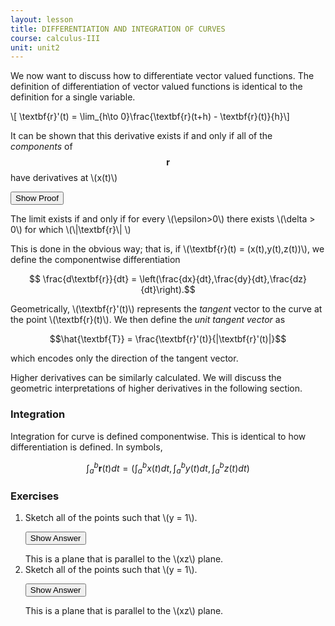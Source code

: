 ```yaml
---
layout: lesson
title: DIFFERENTIATION AND INTEGRATION OF CURVES
course: calculus-III
unit: unit2
---
```


We now want to discuss how to differentiate vector valued functions. The definition of differentiation of vector valued functions is identical to the definition for a single variable. 

\\[ \textbf{r}'(t) = \lim_{h\to 0}\frac{\textbf{r}(t+h) - \textbf{r}(t)}{h}\\]

It can be shown that this derivative exists if and only if all of the *components* of $$\textbf{r}$$ have derivatives at \\(x(t)\\)

<button onclick="myFunction('answer')" class="answerButton">Show Proof</button>

<div  id="answer" class="answer">
The limit exists if and only if for every \(\epsilon>0\) there exists \(\delta > 0\) for which \(\|\textbf{r}\| \)
</div>


This is done in the obvious way; that is, if \\(\textbf{r}(t) = (x(t),y(t),z(t))\\), we define the componentwise differentiation

$$ \frac{d\textbf{r}}{dt} = \left(\frac{dx}{dt},\frac{dy}{dt},\frac{dz}{dt}\right).$$

Geometrically, \\(\textbf{r}'(t)\\) represents the *tangent* vector to the curve at the point \\(\textbf{r}(t)\\). We then define the *unit tangent vector* as 

$$\hat{\textbf{T}} = \frac{\textbf{r}'(t)}{|\textbf{r}'(t)|}$$

which encodes only the direction of the tangent vector. 

Higher derivatives can be similarly calculated. We will discuss the geometric interpretations of higher derivatives in the following section.

### Integration
Integration for curve is defined componentwise. This is identical to how differentiation is defined. In symbols, 

$$\int_a^b \textbf{r}(t) dt = \left(\int_a^b x(t) dt, \int_a^b y(t) dt,\int_a^b z(t) dt\right)$$


### Exercises

<ol>
<li> <div> Sketch all of the points such that \(y = 1\). </div>

<button onclick="myFunction('answer2')" class="answerButton">Show Answer</button>
<div  id="answer2" class="answer">
This is a plane that is parallel to the \(xz\) plane. 
</div> </li>
<li> <div> Sketch all of the points such that \(y = 1\). </div>

<button onclick="myFunction('answer2')" class="answerButton">Show Answer</button>
<div  id="answer2" class="answer">
This is a plane that is parallel to the \(xz\) plane. 
</div> </li>
</ol>